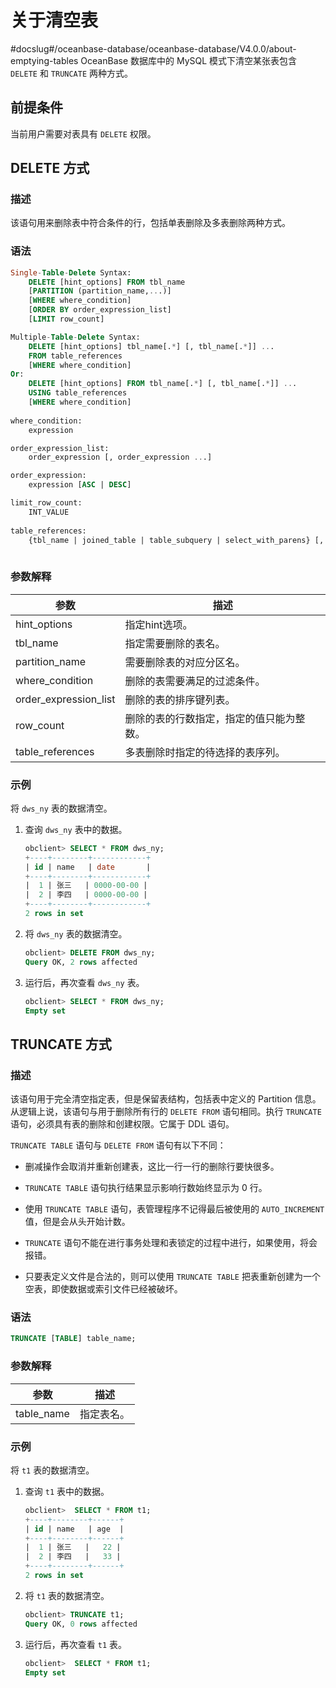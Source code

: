 # 关于清空表
#docslug#/oceanbase-database/oceanbase-database/V4.0.0/about-emptying-tables
OceanBase 数据库中的 MySQL 模式下清空某张表包含 `DELETE` 和 `TRUNCATE` 两种方式。

## 前提条件

当前用户需要对表具有 `DELETE` 权限。

## DELETE 方式

### 描述

该语句用来删除表中符合条件的行，包括单表删除及多表删除两种方式。

### 语法

```sql
Single-Table-Delete Syntax:
    DELETE [hint_options] FROM tbl_name
    [PARTITION (partition_name,...)]
    [WHERE where_condition]
    [ORDER BY order_expression_list]
    [LIMIT row_count]

Multiple-Table-Delete Syntax:
    DELETE [hint_options] tbl_name[.*] [, tbl_name[.*]] ...
    FROM table_references
    [WHERE where_condition]
Or:
    DELETE [hint_options] FROM tbl_name[.*] [, tbl_name[.*]] ...
    USING table_references
    [WHERE where_condition]
 
where_condition:
    expression

order_expression_list:
    order_expression [, order_expression ...]

order_expression:
    expression [ASC | DESC]

limit_row_count:
    INT_VALUE
  
table_references:
    {tbl_name | joined_table | table_subquery | select_with_parens} [, ...]
 
```

### 参数解释

|        **参数**         |        **描述**        |
|-----------------------|----------------------|
| hint_options          | 指定hint选项。            |
| tbl_name              | 指定需要删除的表名。           |
| partition_name        | 需要删除表的对应分区名。         |
| where_condition       | 删除的表需要满足的过滤条件。       |
| order_expression_list | 删除的表的排序键列表。          |
| row_count             | 删除的表的行数指定，指定的值只能为整数。 |
| table_references      | 多表删除时指定的待选择的表序列。     |

### 示例

将 `dws_ny` 表的数据清空。

1. 查询 `dws_ny` 表中的数据。

   ```sql
   obclient> SELECT * FROM dws_ny;
   +----+--------+------------+
   | id | name   | date       |
   +----+--------+------------+
   |  1 | 张三   | 0000-00-00 |
   |  2 | 李四   | 0000-00-00 |
   +----+--------+------------+
   2 rows in set
   ```

2. 将 `dws_ny` 表的数据清空。

   ```sql
   obclient> DELETE FROM dws_ny;
   Query OK, 2 rows affected
   ```

3. 运行后，再次查看 `dws_ny` 表。

   ```sql
   obclient> SELECT * FROM dws_ny;
   Empty set
   ```

## TRUNCATE 方式

### 描述

该语句用于完全清空指定表，但是保留表结构，包括表中定义的 Partition 信息。从逻辑上说，该语句与用于删除所有行的 `DELETE FROM` 语句相同。执行 `TRUNCATE` 语句，必须具有表的删除和创建权限。它属于 DDL 语句。

`TRUNCATE TABLE` 语句与 `DELETE FROM` 语句有以下不同：

* 删减操作会取消并重新创建表，这比一行一行的删除行要快很多。

* `TRUNCATE TABLE` 语句执行结果显示影响行数始终显示为 0 行。

* 使用 `TRUNCATE TABLE` 语句，表管理程序不记得最后被使用的 `AUTO_INCREMENT` 值，但是会从头开始计数。

* `TRUNCATE` 语句不能在进行事务处理和表锁定的过程中进行，如果使用，将会报错。

* 只要表定义文件是合法的，则可以使用 `TRUNCATE TABLE` 把表重新创建为一个空表，即使数据或索引文件已经被破坏。

### 语法

```sql
TRUNCATE [TABLE] table_name;
```

### 参数解释

|   **参数**   | **描述** |
|------------|--------|
| table_name | 指定表名。  |

### 示例

将 `t1` 表的数据清空。

1. 查询 `t1` 表中的数据。

   ```sql
   obclient>  SELECT * FROM t1;
   +----+--------+------+
   | id | name   | age  |
   +----+--------+------+
   |  1 | 张三   |   22 |
   |  2 | 李四   |   33 |
   +----+--------+------+
   2 rows in set
   ```

2. 将 `t1` 表的数据清空。

   ```sql
   obclient> TRUNCATE t1;
   Query OK, 0 rows affected
   ```

3. 运行后，再次查看 `t1` 表。

   ```sql
   obclient>  SELECT * FROM t1;
   Empty set
   ```
